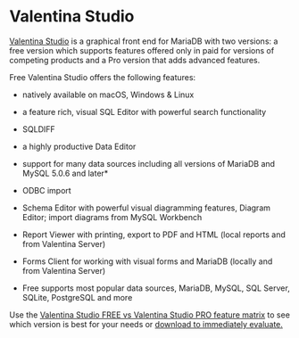 # Valentina Studio

[Valentina Studio](https://valentina-db.com/en/valentina-studio-overview) is a graphical front end for MariaDB with two versions: a free version which supports features offered only in paid for versions of competing products and a Pro version that adds advanced features.

Free Valentina Studio offers the following features:

* natively available on macOS, Windows & Linux
* a feature rich, visual SQL Editor with powerful search functionality
* SQLDIFF
* a highly productive Data Editor
* support for many data sources including all versions of MariaDB and MySQL 5.0.6 and later*
* ODBC import
* Schema Editor with powerful visual diagramming features, Diagram Editor; import diagrams from MySQL Workbench
* Report Viewer with printing, export to PDF and HTML (local reports and from Valentina Server)
* Forms Client for working with visual forms and MariaDB (locally and from Valentina Server)

* Free supports most popular data sources, MariaDB, MySQL, SQL Server, SQLite, PostgreSQL and more

Use the [Valentina Studio FREE vs Valentina Studio PRO feature matrix](https://valentina-db.com/en/compare-free-vs-pro) to see which version is best for your needs or [download to immediately evaluate.](https://valentina-db.com/en/all-downloads/current)